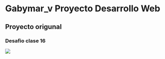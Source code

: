 ﻿# Gabymar_v Proyecto Desarrollo Web

## Proyecto origunal

### Desafio clase 16

![](https://github.com/Wendybap/gabymar_v_arcia_version_0/blob/main/imagenes/Screenshot%20Gabymar_v%20Inicio.png)
